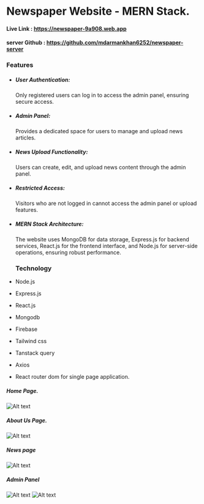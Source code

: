 # Newspaper Website - MERN Stack.
#### Live Link : https://newspaper-9a908.web.app
#### server Github : https://github.com/mdarmankhan6252/newspaper-server

### Features
- ##### User Authentication:
  Only registered users can log in to access the admin panel, ensuring secure access.
- ##### Admin Panel:
  Provides a dedicated space for users to manage and upload news articles.
- ##### News Upload Functionality:
  Users can create, edit, and upload news content through the admin panel.
- ##### Restricted Access:
  Visitors who are not logged in cannot access the admin panel or upload features.
- ##### MERN Stack Architecture:
  The website uses MongoDB for data storage, Express.js for backend services, React.js for the frontend interface, and Node.js for server-side operations, ensuring robust performance.

  ### Technology
- Node.js
- Express.js
- React.js
- Mongodb
- Firebase
- Tailwind css
- Tanstack query
- Axios
- React router dom for single page application.

##### Home Page.
![Alt text](https://i.ibb.co.com/f8Gh9H3/1.png)
##### About Us Page.
![Alt text](https://i.ibb.co.com/rxbNYgf/2.png)
##### News page
![Alt text](https://i.ibb.co.com/ysZRcjw/3.png)
##### Admin Panel
![Alt text](https://i.ibb.co.com/wLYDTrd/Global-Vista-Home-Newspaper-12-11-2024-08-16-PM.png)
![Alt text](https://i.ibb.co.com/fHZyCvB/Global-Vista-Home-Newspaper-12-11-2024-08-17-PM.png)





